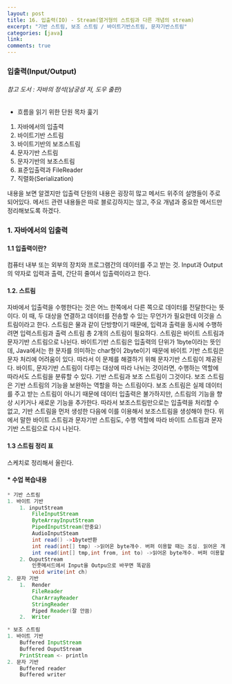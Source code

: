```yaml
---
layout: post
title: 16. 입출력(IO) - Stream(열거형의 스트림과 다른 개념의 stream)
excerpt: "기반 스트림, 보조 스트림 / 바이트기반스트림, 문자기반스트림"
categories: [java]
link:
comments: true
---
```


### 입출력(Input/Output)

###### 참고 도서 : 자바의 정석(남궁성 저, 도우 출판)

* 흐름을 읽기 위한 단원 목차 훑기

1. 자바에서의 입출력
2. 바이트기반 스트림
3. 바이트기반의 보조스트림
4. 문자기반 스트림
5. 문자기반의 보조스트림
6. 표준입출력과 FileReader
7. 직렬화(Serialization)

내용을 보면 알겠지만 입출력 단원의 내용은 굉장히 많고 메서드 위주의 설명들이 주로 되어있다. 메서드 관련 내용들은 따로 블로깅하지는 않고, 주요 개념과 중요한 메서드만 정리해보도록 하겠다.

<h3>1. 자바에서의 입출력</h3>

<h4>1.1 입출력이란?</h4>
 컴퓨터 내부 또는 외부의 장치와 프로그램간의 데이터를 주고 받는 것. Input과 Output의 약자로 입력과 출력, 간단히 줄여서 입출력이라고 한다.

<h4>1.2. 스트림</h4>
  자바에서 입출력을 수행한다는 것은 어느 한쪽에서 다른 쪽으로 데이터를 전달한다는 뜻이다. 이 때, 두 대상을 연결하고 데이터를 전송할 수 있는 무언가가 필요한데 이것을 스트림이라고 한다. 스트림은 물과 같이 단방향이기 때문에, 입력과 출력을 동시에 수행하려면 입력스트림과 출력 스트림 총 2개의 스트림이 필요하다.
  스트림은 바이트 스트림과 문자기반 스트림으로 나뉜다. 바이트기반 스트림은 입출력의 단위가 1byte이라는 뜻인데, Java에서는 한 문자를 의미하는 char형이 2byte이기 때문에 바이트 기반 스트림은 문자 처리에 어려움이 있다. 따라서 이 문제를 해결하기 위해 문자기반 스트림이 제공된다.
  바이트, 문자기반 스트림이 다루는 대상에 따라 나뉘는 것이라면, 수행하는 역할에 따라서도 스트림을 분류할 수 있다. 기반 스트림과 보조 스트림이 그것이다. 보조 스트림은 기반 스트림의 기능을 보완하는 역할을 하는 스트림이다. 보조 스트림은 실제 데이터를 주고 받는 스트림이 아니기 때문에 데이터 입출력은 불가하지만, 스트림의 기능을 향상 시키거나 새로운 기능을 추가한다. 따라서 보조스트림만으로는 입출력을 처리할 수 없고, 기반 스트림을 먼저 생성한 다음에 이를 이용해서 보조스트림을 생성해야 한다.
  위에서 말한 바이트 스트림과 문자기반 스트림도, 수행 역할에 따라 바이트 스트림과 문자기반 스트림으로 다시 나뉜다.

<h4>1.3 스트림 정리 표</h4>
  스케치로 정리해서 올린다.



<h4>* 수업 복습내용</h4>

~~~java
* 기반 스트림
1. 바이트 기반
    1. inputStream
        FileInputStream
        ByteArrayInputStream
        PipedInputStream(안중요)
        AudioInputSteam
        int read() ->1byte반환
        int read(int[] tmp) ->읽어온 byte개수. 버퍼 이용할 때는 조심. 읽어온 개수를 확인해야 함.
        int read(int[] tmp,int from, int to) ->읽어온 byte개수. 버퍼 이용할 때는 조심. 읽어온 개수를 확인해야 함.
    2. OuputStream
        인풋메서드에서 Input을 Outpu으로 바꾸면 똑같음
        void write(int ch)
2. 문자 기반
    1.  Render
        FileReader
        CharArrayReader
        StringReader
        Piped Reader(잘 안씀)
    2.  Writer

* 보조 스트림
1. 바이트 기반
    Buffered InputStream
    Buffered OuputStream
    PrintStream <- println
2. 문자 기반
    Buffered reader
    Buffered writer
~~~
